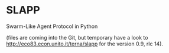 SLAPP
=====

Swarm-Like Agent Protocol in Python

(files are coming into the Git, but temporary have a look to http://eco83.econ.unito.it/terna/slapp for the version 0.9, rlc 14).
